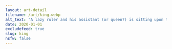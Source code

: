 ```yaml
---
layout: art-detail
filename: /art/king.webp
alt_text: "A lazy ruler and his assistant (or queen?) is sitting upon their throne."
date: 2020-01-01
excludefeed: true
slug: king
nsfw: false
---
```

